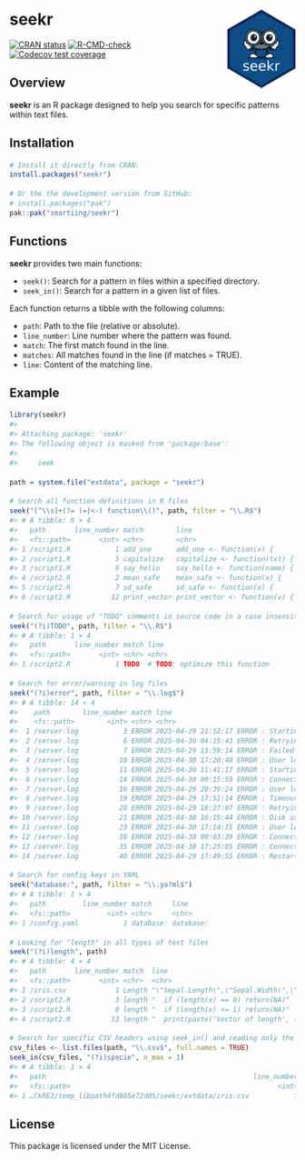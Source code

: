 
<!-- README.md is generated from README.Rmd. Please edit that file -->

# seekr <a href="https://smartiing.github.io/seekr/"><img src="man/figures/logo.png" align="right" height="138" alt="seekr website" /></a>

<!-- badges: start -->

[![CRAN
status](https://www.r-pkg.org/badges/version/seekr)](https://CRAN.R-project.org/package=seekr)
[![R-CMD-check](https://github.com/smartiing/seekr/actions/workflows/R-CMD-check.yaml/badge.svg)](https://github.com/smartiing/seekr/actions/workflows/R-CMD-check.yaml)
[![Codecov test
coverage](https://codecov.io/gh/smartiing/seekr/graph/badge.svg)](https://app.codecov.io/gh/smartiing/seekr)
<!-- badges: end -->

## Overview

**seekr** is an R package designed to help you search for specific
patterns within text files.

## Installation

``` r
# Install it directly from CRAN:
install.packages("seekr")

# Or the the development version from GitHub:
# install.packages("pak")
pak::pak("smartiing/seekr")
```

## Functions

**seekr** provides two main functions:

- `seek()`: Search for a pattern in files within a specified directory.
- `seek_in()`: Search for a pattern in a given list of files.

Each function returns a tibble with the following columns:

- `path`: Path to the file (relative or absolute).
- `line_number`: Line number where the pattern was found.
- `match`: The first match found in the line.
- `matches`: All matches found in the line (if matches = TRUE).
- `line`: Content of the matching line.

## Example

``` r
library(seekr)
#> 
#> Attaching package: 'seekr'
#> The following object is masked from 'package:base':
#> 
#>     seek

path = system.file("extdata", package = "seekr")

# Search all function definitions in R files
seek("[^\\s]+(?= (=|<-) function\\()", path, filter = "\\.R$")
#> # A tibble: 6 × 4
#>   path       line_number match        line                         
#>   <fs::path>       <int> <chr>        <chr>                        
#> 1 /script1.R           1 add_one      add_one <- function(x) {     
#> 2 /script1.R           5 capitalize   capitalize <- function(txt) {
#> 3 /script1.R           9 say_hello    say_hello <- function(name) {
#> 4 /script2.R           2 mean_safe    mean_safe <- function(x) {   
#> 5 /script2.R           7 sd_safe      sd_safe <- function(x) {     
#> 6 /script2.R          12 print_vector print_vector <- function(v) {

# Search for usage of "TODO" comments in source code in a case insensitive way
seek("(?i)TODO", path, filter = "\\.R$")
#> # A tibble: 1 × 4
#>   path       line_number match line                          
#>   <fs::path>       <int> <chr> <chr>                         
#> 1 /script2.R           1 TODO  # TODO: optimize this function

# Search for error/warning in log files
seek("(?i)error", path, filter = "\\.log$")
#> # A tibble: 14 × 4
#>    path        line_number match line                                           
#>    <fs::path>        <int> <chr> <chr>                                          
#>  1 /server.log           3 ERROR 2025-04-29 21:52:17 ERROR : Starting process   
#>  2 /server.log           6 ERROR 2025-04-30 04:15:43 ERROR : Retrying request   
#>  3 /server.log           7 ERROR 2025-04-29 13:59:14 ERROR : Failed to authenti…
#>  4 /server.log          10 ERROR 2025-04-30 17:20:48 ERROR : User login failed  
#>  5 /server.log          11 ERROR 2025-04-30 11:41:17 ERROR : Starting process   
#>  6 /server.log          14 ERROR 2025-04-30 00:15:59 ERROR : Connection success…
#>  7 /server.log          16 ERROR 2025-04-29 20:39:24 ERROR : User login failed  
#>  8 /server.log          19 ERROR 2025-04-29 17:51:14 ERROR : Timeout reached    
#>  9 /server.log          20 ERROR 2025-04-29 18:27:07 ERROR : Retrying request   
#> 10 /server.log          21 ERROR 2025-04-30 16:15:44 ERROR : Disk usage high    
#> 11 /server.log          23 ERROR 2025-04-30 17:14:15 ERROR : User login failed  
#> 12 /server.log          30 ERROR 2025-04-30 00:03:39 ERROR : Connection success…
#> 13 /server.log          35 ERROR 2025-04-30 17:25:05 ERROR : Connection success…
#> 14 /server.log          40 ERROR 2025-04-29 17:49:55 ERROR : Restart scheduled

# Search for config keys in YAML
seek("database:", path, filter = "\\.ya?ml$")
#> # A tibble: 1 × 4
#>   path         line_number match     line     
#>   <fs::path>         <int> <chr>     <chr>    
#> 1 /config.yaml           1 database: database:

# Looking for "length" in all types of text files
seek("(?i)length", path)
#> # A tibble: 4 × 4
#>   path       line_number match  line                                            
#>   <fs::path>       <int> <chr>  <chr>                                           
#> 1 /iris.csv            1 Length "\"Sepal.Length\",\"Sepal.Width\",\"Petal.Lengt…
#> 2 /script2.R           3 length "  if (length(x) == 0) return(NA)"              
#> 3 /script2.R           8 length "  if (length(x) <= 1) return(NA)"              
#> 4 /script2.R          13 length "  print(paste('Vector of length', length(v)))"

# Search for specific CSV headers using seek_in() and reading only the first line
csv_files <- list.files(path, "\\.csv$", full.names = TRUE)
seek_in(csv_files, "(?i)specie", n_max = 1)
#> # A tibble: 1 × 4
#>   path                                                   line_number match line 
#>   <fs::path>                                                   <int> <chr> <chr>
#> 1 …CkRE2/temp_libpath4fd865e72d05/seekr/extdata/iris.csv           1 Spec… "\"S…
```

## License

This package is licensed under the MIT License.
